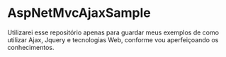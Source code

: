 # AspNetMvcAjaxSample
Utilizarei esse repositório apenas para guardar meus exemplos de como utilizar Ajax, Jquery e tecnologias Web, conforme vou aperfeiçoando os conhecimentos.
